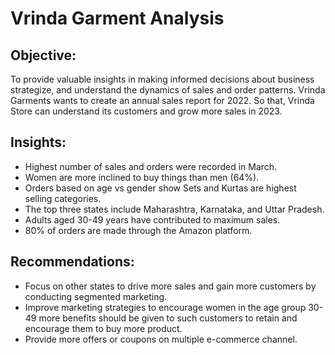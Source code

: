 # Vrinda Garment Analysis


## Objective:
To provide valuable insights in making informed decisions about business strategize, and understand the dynamics of sales and order patterns.
Vrinda Garments wants to create an annual sales report for 2022. So that, Vrinda Store can understand its customers and grow more sales in 2023.

## Insights:
* Highest number of sales and orders were recorded in March.
* Women are more inclined to buy things than men (64%).
* Orders based on age vs gender show Sets and Kurtas are highest selling 
  categories.
* The top three states include Maharashtra, Karnataka, and Uttar Pradesh.
* Adults aged 30-49 years have contributed to maximum sales.
* 80% of orders are made through the Amazon platform.
  


## Recommendations:
* Focus on other states to drive more sales and gain more customers by conducting segmented marketing.
* Improve marketing strategies to encourage women in the age group 30-49 more benefits should be given
  to such customers to retain and encourage them to buy more product.
* Provide more offers or coupons on multiple e-commerce channel.


